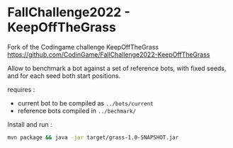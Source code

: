 # FallChallenge2022 - KeepOffTheGrass

Fork of the Codingame challenge KeepOffTheGrass https://github.com/CodinGame/FallChallenge2022-KeepOffTheGrass

Allow to benchmark a bot against a set of reference bots, with fixed seeds, and for each seed both start positions.

requires :
 - current bot to be compiled as `../bots/current`
 - reference bots compiled in `../bechmark/`


Install and run :
```bash
mvn package && java -jar target/grass-1.0-SNAPSHOT.jar
```
